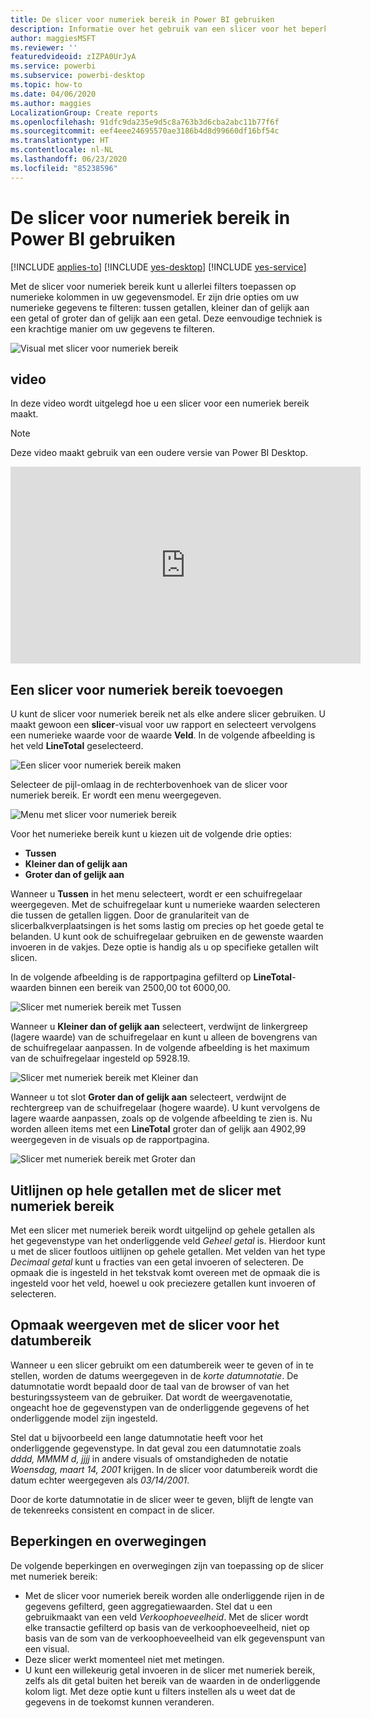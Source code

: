 ```yaml
---
title: De slicer voor numeriek bereik in Power BI gebruiken
description: Informatie over het gebruik van een slicer voor het beperken van numerieke bereiken in Power BI.
author: maggiesMSFT
ms.reviewer: ''
featuredvideoid: zIZPA0UrJyA
ms.service: powerbi
ms.subservice: powerbi-desktop
ms.topic: how-to
ms.date: 04/06/2020
ms.author: maggies
LocalizationGroup: Create reports
ms.openlocfilehash: 91dfc9da235e9d5c8a763b3d6cba2abc11b77f6f
ms.sourcegitcommit: eef4eee24695570ae3186b4d8d99660df16bf54c
ms.translationtype: HT
ms.contentlocale: nl-NL
ms.lasthandoff: 06/23/2020
ms.locfileid: "85238596"
---
```

# <a name="use-the-numeric-range-slicer-in-power-bi"></a>De slicer voor numeriek bereik in Power BI gebruiken

[!INCLUDE [applies-to](../includes/applies-to.md)] [!INCLUDE [yes-desktop](../includes/yes-desktop.md)] [!INCLUDE [yes-service](../includes/yes-service.md)]

Met de slicer voor numeriek bereik kunt u allerlei filters toepassen op numerieke kolommen in uw gegevensmodel. Er zijn drie opties om uw numerieke gegevens te filteren: tussen getallen, kleiner dan of gelijk aan een getal of groter dan of gelijk aan een getal. Deze eenvoudige techniek is een krachtige manier om uw gegevens te filteren.

![Visual met slicer voor numeriek bereik](media/desktop-slicer-numeric-range/desktop-slicer-numeric-range-0.png)

## <a name="video"></a>video

In deze video wordt uitgelegd hoe u een slicer voor een numeriek bereik maakt.

> [!NOTE]
> Deze video maakt gebruik van een oudere versie van Power BI Desktop.

<iframe width="560" height="315" src="https://www.youtube.com/embed/zIZPA0UrJyA" frameborder="0" allowfullscreen></iframe> 


## <a name="add-a-numeric-range-slicer"></a>Een slicer voor numeriek bereik toevoegen

U kunt de slicer voor numeriek bereik net als elke andere slicer gebruiken. U maakt gewoon een **slicer**-visual voor uw rapport en selecteert vervolgens een numerieke waarde voor de waarde **Veld**. In de volgende afbeelding is het veld **LineTotal** geselecteerd.

![Een slicer voor numeriek bereik maken](media/desktop-slicer-numeric-range/desktop-slicer-numeric-range-1-create.png)

Selecteer de pijl-omlaag in de rechterbovenhoek van de slicer voor numeriek bereik. Er wordt een menu weergegeven.

![Menu met slicer voor numeriek bereik](media/desktop-slicer-numeric-range/desktop-slicer-numeric-range-2-between.png)

Voor het numerieke bereik kunt u kiezen uit de volgende drie opties:

* **Tussen**
* **Kleiner dan of gelijk aan**
* **Groter dan of gelijk aan**

Wanneer u **Tussen** in het menu selecteert, wordt er een schuifregelaar weergegeven. Met de schuifregelaar kunt u numerieke waarden selecteren die tussen de getallen liggen. Door de granulariteit van de slicerbalkverplaatsingen is het soms lastig om precies op het goede getal te belanden. U kunt ook de schuifregelaar gebruiken en de gewenste waarden invoeren in de vakjes. Deze optie is handig als u op specifieke getallen wilt slicen.

In de volgende afbeelding is de rapportpagina gefilterd op **LineTotal**-waarden binnen een bereik van 2500,00 tot 6000,00.

![Slicer met numeriek bereik met Tussen](media/desktop-slicer-numeric-range/desktop-slicer-numeric-range-3-between-range.png)

Wanneer u **Kleiner dan of gelijk aan** selecteert, verdwijnt de linkergreep (lagere waarde) van de schuifregelaar en kunt u alleen de bovengrens van de schuifregelaar aanpassen. In de volgende afbeelding is het maximum van de schuifregelaar ingesteld op 5928.19.

![Slicer met numeriek bereik met Kleiner dan](media/desktop-slicer-numeric-range/desktop-slicer-numeric-range-4-less-than.png)

Wanneer u tot slot **Groter dan of gelijk aan** selecteert, verdwijnt de rechtergreep van de schuifregelaar (hogere waarde). U kunt vervolgens de lagere waarde aanpassen, zoals op de volgende afbeelding te zien is. Nu worden alleen items met een **LineTotal** groter dan of gelijk aan 4902,99 weergegeven in de visuals op de rapportpagina.

![Slicer met numeriek bereik met Groter dan](media/desktop-slicer-numeric-range/desktop-slicer-numeric-range-5-greater-than.png)

## <a name="snap-to-whole-numbers-with-the-numeric-range-slicer"></a>Uitlijnen op hele getallen met de slicer met numeriek bereik

Met een slicer met numeriek bereik wordt uitgelijnd op gehele getallen als het gegevenstype van het onderliggende veld *Geheel getal* is. Hierdoor kunt u met de slicer foutloos uitlijnen op gehele getallen. Met velden van het type *Decimaal getal* kunt u fracties van een getal invoeren of selecteren. De opmaak die is ingesteld in het tekstvak komt overeen met de opmaak die is ingesteld voor het veld, hoewel u ook preciezere getallen kunt invoeren of selecteren.

## <a name="display-formatting-with-the-date-range-slicer"></a>Opmaak weergeven met de slicer voor het datumbereik

Wanneer u een slicer gebruikt om een datumbereik weer te geven of in te stellen, worden de datums weergegeven in de *korte datumnotatie*. De datumnotatie wordt bepaald door de taal van de browser of van het besturingssysteem van de gebruiker. Dat wordt de weergavenotatie, ongeacht hoe de gegevenstypen van de onderliggende gegevens of het onderliggende model zijn ingesteld.

Stel dat u bijvoorbeeld een lange datumnotatie heeft voor het onderliggende gegevenstype. In dat geval zou een datumnotatie zoals *dddd, MMMM d, jjjj* in andere visuals of omstandigheden de notatie *Woensdag, maart 14, 2001* krijgen. In de slicer voor datumbereik wordt die datum echter weergegeven als *03/14/2001*.

Door de korte datumnotatie in de slicer weer te geven, blijft de lengte van de tekenreeks consistent en compact in de slicer.

## <a name="limitations-and-considerations"></a>Beperkingen en overwegingen

De volgende beperkingen en overwegingen zijn van toepassing op de slicer met numeriek bereik:

* Met de slicer voor numeriek bereik worden alle onderliggende rijen in de gegevens gefilterd, geen aggregatiewaarden. Stel dat u een gebruikmaakt van een veld *Verkoophoeveelheid*. Met de slicer wordt elke transactie gefilterd op basis van de verkoophoeveelheid, niet op basis van de som van de verkoophoeveelheid van elk gegevenspunt van een visual.
* Deze slicer werkt momenteel niet met metingen.
* U kunt een willekeurig getal invoeren in de slicer met numeriek bereik, zelfs als dit getal buiten het bereik van de waarden in de onderliggende kolom ligt. Met deze optie kunt u filters instellen als u weet dat de gegevens in de toekomst kunnen veranderen.
